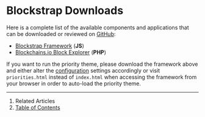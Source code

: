 Blockstrap Downloads
====================

Here is a complete list of the available components and applications that can be downloaded or reviewed on [GitHub](http://github.com/blockstrap):

* <a href="https://github.com/blockstrap/framework/archive/master.zip" class="ga-track" data-place="Docs-Download" data-action="Downloads">Blockstrap Framework</a> (__JS__)
* <a href="https://github.com/blockstrap/blockchains.io/archive/master.zip" class="ga-track" data-place="Docs-Download" data-action="Blockchains-Download">Blockchains.io Block Explorer</a> (__PHP__)

If you want to run the priority theme, please download the framework above and either alter the [configuration](../../core/configuration/) settings accordingly or visit `priorities.html` instead of `index.html` when accessing the framework from your browser in order to auto-load the priority theme.

--------------------------------------------------------------------------------

1. Related Articles
2. [Table of Contents](../../../)
